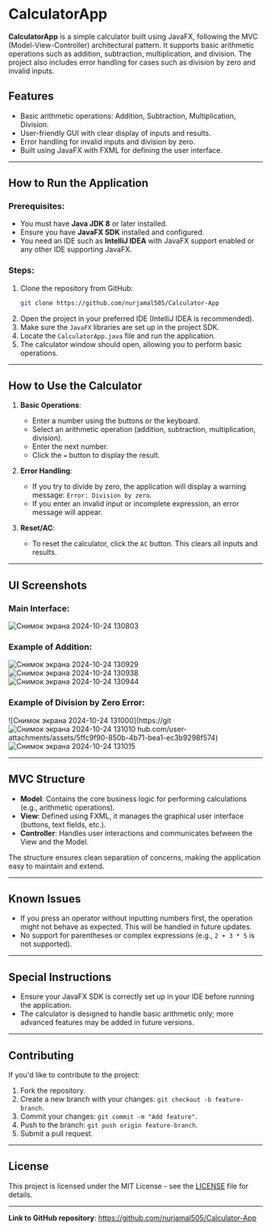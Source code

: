 # CalculatorApp

**CalculatorApp** is a simple calculator built using JavaFX, following the MVC (Model-View-Controller) architectural pattern. It supports basic arithmetic operations such as addition, subtraction, multiplication, and division. The project also includes error handling for cases such as division by zero and invalid inputs.

## Features
- Basic arithmetic operations: Addition, Subtraction, Multiplication, Division.
- User-friendly GUI with clear display of inputs and results.
- Error handling for invalid inputs and division by zero.
- Built using JavaFX with FXML for defining the user interface.
  
---

## How to Run the Application

### Prerequisites:
- You must have **Java JDK 8** or later installed.
- Ensure you have **JavaFX SDK** installed and configured.
- You need an IDE such as **IntelliJ IDEA** with JavaFX support enabled or any other IDE supporting JavaFX.

### Steps:
1. Clone the repository from GitHub:
   ```bash
   git clone https://github.com/nurjamal505/Calculator-App
   ```
2. Open the project in your preferred IDE (IntelliJ IDEA is recommended).
3. Make sure the `JavaFX` libraries are set up in the project SDK.
4. Locate the `CalculatorApp.java` file and run the application.
5. The calculator window should open, allowing you to perform basic operations.

---

## How to Use the Calculator

1. **Basic Operations**:
   - Enter a number using the buttons or the keyboard.
   - Select an arithmetic operation (addition, subtraction, multiplication, division).
   - Enter the next number.
   - Click the `=` button to display the result.

2. **Error Handling**:
   - If you try to divide by zero, the application will display a warning message: `Error: Division by zero`.
   - If you enter an invalid input or incomplete expression, an error message will appear.

3. **Reset/AC**:
   - To reset the calculator, click the `AC` button. This clears all inputs and results.

---

## UI Screenshots

### Main Interface:
![Снимок экрана 2024-10-24 130803](https://github.com/user-attachments/assets/1ba4b7d4-5ced-4e1d-b55a-cbe2c4a4480a)

### Example of Addition:
![Снимок экрана 2024-10-24 130929](https://github.com/user-attachments/assets/50a1a19b-a42c-4163-b900-1120711135db)
![Снимок экрана 2024-10-24 130938](https://github.com/user-attachments/assets/01f25d5c-3c70-4452-b3fc-f5612bfb299c)
![Снимок экрана 2024-10-24 130944](https://github.com/user-attachments/assets/27a25eb2-6c6a-456f-aed6-d78de13536f8)


### Example of Division by Zero Error:
![Снимок экрана 2024-10-24 131000](https://git![Снимок экрана 2024-10-24 131010](https://github.com/user-attachments/assets/91b72266-9887-4daa-ad8d-f0b29ff18edb)
hub.com/user-attachments/assets/5ffc9f90-850b-4b71-bea1-ec3b9298f574)
![Снимок экрана 2024-10-24 131015](https://github.com/user-attachments/assets/e618d237-c6f8-4997-91b0-d578014a01de)


---

## MVC Structure

- **Model**: Contains the core business logic for performing calculations (e.g., arithmetic operations).
- **View**: Defined using FXML, it manages the graphical user interface (buttons, text fields, etc.).
- **Controller**: Handles user interactions and communicates between the View and the Model.

The structure ensures clean separation of concerns, making the application easy to maintain and extend.

---

## Known Issues
- If you press an operator without inputting numbers first, the operation might not behave as expected. This will be handled in future updates.
- No support for parentheses or complex expressions (e.g., `2 + 3 * 5` is not supported).

---

## Special Instructions
- Ensure your JavaFX SDK is correctly set up in your IDE before running the application.
- The calculator is designed to handle basic arithmetic only; more advanced features may be added in future versions.

---

## Contributing

If you'd like to contribute to the project:
1. Fork the repository.
2. Create a new branch with your changes: `git checkout -b feature-branch`.
3. Commit your changes: `git commit -m "Add feature"`.
4. Push to the branch: `git push origin feature-branch`.
5. Submit a pull request.

---

## License

This project is licensed under the MIT License - see the [LICENSE](LICENSE) file for details.

---

**Link to GitHub repository**: https://github.com/nurjamal505/Calculator-App
